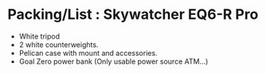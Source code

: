 # Packing/List : Skywatcher EQ6-R Pro


* White tripod
* 2 white counterweights.
* Pelican case with mount and accessories.
* Goal Zero power bank (Only usable power source ATM...)

